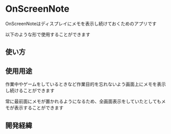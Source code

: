 # OnScreenNote
OnScreenNoteはディスプレイにメモを表示し続けておくためのアプリです

以下のような形で使用することができます

## 使い方


## 使用用途
作業中やゲームをしているときなど作業目的を忘れないよう画面上にメモを表示し続けることができます

常に最前面にメモが置かれるようになるため、全画面表示をしていたとしてもメモが表示することができます

## 開発経緯
